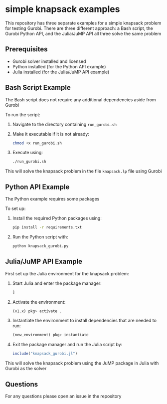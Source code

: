# simple knapsack examples

This repository has three separate examples for a simple knapsack problem for testing Gurobi. There are three different approach: a Bash script, the Gurobi Python API, and the Julia/JuMP API all three solve the same problem

## Prerequisites

- Gurobi solver installed and licensed
- Python installed (for the Python API example)
- Julia installed (for the Julia/JuMP API example)

## Bash Script Example
The Bash script does not require any additional dependencies aside from Gurobi

To run the script:

1. Navigate to the directory containing `run_gurobi.sh`
2. Make it executable if it is not already:

    ```bash
    chmod +x run_gurobi.sh
    ```
3. Execute using:

    ```bash
    ./run_gurobi.sh
    ```

This will solve the knapsack problem in the file `knapsack.lp` file using Gurobi

## Python API Example

The Python example requires some packages

To set up:

1. Install the required Python packages using:

    ```bash
    pip install -r requirements.txt
    ```

2. Run the Python script with:

    ```bash
    python knapsack_gurobi.py
    ```

## Julia/JuMP API Example

First set up the Julia environment for the knapsack problem:

1. Start Julia and enter the package manager:

    ```julia
    ]
    ```

2. Activate the environment:

    ```julia
    (v1.x) pkg> activate .
    ```

3. Instantiate the environment to install dependencies that are needed to run:

    ```julia
    (new_environment) pkg> instantiate
    ```

4. Exit the package manager and run the Julia script by:

    ```julia
    include("knapsack_gurobi.jl")
    ```

This will solve the knapsack problem using the JuMP package in Julia with Gurobi as the solver

## Questions

For any questions please open an issue in the repository
